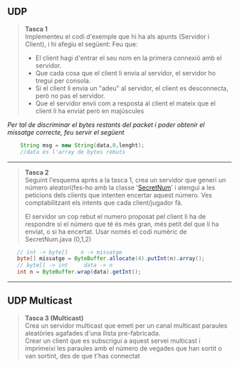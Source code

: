 ## UDP

>**Tasca 1**  
>Implementeu el codi d'exemple que hi ha als apunts (Servidor i Client), i hi afegiu el següent:
>Feu que:
> - El client hagi d'entrar el seu nom en la primera connexió amb el servidor.
> - Que cada cosa que el client li envia al servidor, el servidor ho tregui per consola.
> - Si el client li envia un "adeu" al servidor, el client es desconnecta, però no pas el servidor.
> - Que el servidor envii com a resposta al client el mateix que el client li ha enviat però en majúscules

*Per tal de discriminar el bytes restants del packet i poder obtenir el missatge correcte, feu servir el següent*
```java
    String msg = new String(data,0,lenght);
    //data és l'array de bytes rebuts
```
<hr>

>**Tasca 2**  
> Seguint l'esquema après a la tasca 1, crea un servidor que generi un número aleatori(fes-ho amb la classe '[SecretNum](mp9/uf3/udp/unicast/joc/SecretNum.java)' i atengui
> a les peticions dels clients que intenten encertar aquest número.
> Ves comptabilitzant els intents que cada client/jugador fà.
>
> El servidor un cop rebut el numero proposat pel client li ha de respondre si el número que té és més gran, més petit
> del que li ha enviat, o si ha encertat. Usar només el codi numèric de SecretNum.java (0,1,2)

 ```java
    // int -> byte[]    n -> missatge
    byte[] missatge = ByteBuffer.allocate(4).putInt(n).array();
    // byte[] -> int     data -> n
    int n = ByteBuffer.wrap(data).getInt();
```
<hr>

## UDP Multicast  

>**Tasca 3 (Multicast)**  
> Crea un servidor multicast que emeti per un canal multicast paraules aleatòries agafades d'una llista pre-fabricada.  
> Crear un client que es subscrigui a aquest servei multicast i imprimeixi les paraules amb el número de vegades que han sortit o van sortint, des de que t'has connectat
